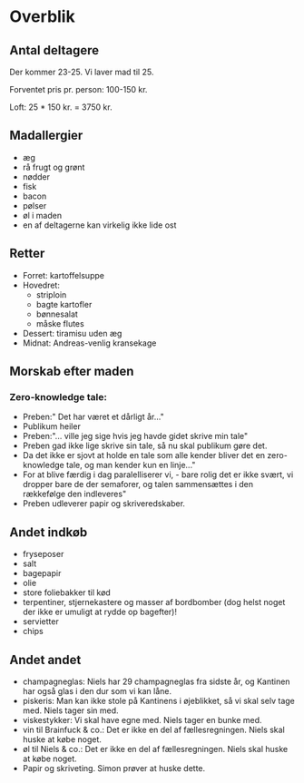 # Overblik

## Antal deltagere

Der kommer 23-25.  Vi laver mad til 25.

Forventet pris pr. person: 100-150 kr.

Loft: 25 * 150 kr. = 3750 kr.


## Madallergier

+ æg
+ rå frugt og grønt
+ nødder
+ fisk
+ bacon
+ pølser
+ øl i maden
+ en af deltagerne kan virkelig ikke lide ost


## Retter

+ Forret: kartoffelsuppe
+ Hovedret:
  + striploin
  + bagte kartofler
  + bønnesalat
  + måske flutes
+ Dessert: tiramisu uden æg
+ Midnat: Andreas-venlig kransekage


## Morskab efter maden

### Zero-knowledge tale:
+ Preben:" Det har været et dårligt år..."
+ Publikum heiler
+ Preben:"... ville jeg sige hvis jeg havde gidet skrive min tale"
+ Preben gad ikke lige skrive sin tale, så nu skal publikum gøre det.
+ Da det ikke er sjovt at holde en tale som alle kender bliver det en zero-knowledge tale, og man kender kun en linje..."
+ For at blive færdig i dag paralelliserer vi, - bare rolig det er ikke svært, vi dropper bare de der semaforer, og talen sammensættes i den rækkefølge den indleveres"
+ Preben udleverer papir og skriveredskaber.


## Andet indkøb

+ fryseposer
+ salt
+ bagepapir
+ olie
+ store foliebakker til kød
+ terpentiner, stjernekastere og masser af bordbomber (dog helst noget der ikke
  er umuligt at rydde op bagefter)!
+ servietter
+ chips


## Andet andet

+ champagneglas: Niels har 29 champagneglas fra sidste år, og Kantinen har også
  glas i den dur som vi kan låne.
+ piskeris: Man kan ikke stole på Kantinens i øjeblikket, så vi skal selv tage
  med.  Niels tager sin med.
+ viskestykker: Vi skal have egne med.  Niels tager en bunke med.
+ vin til Brainfuck & co.: Det er ikke en del af fællesregningen.  Niels skal
  huske at købe noget.
+ øl til Niels & co.: Det er ikke en del af fællesregningen.  Niels skal
  huske at købe noget.
+ Papir og skriveting. Simon prøver at huske dette.
